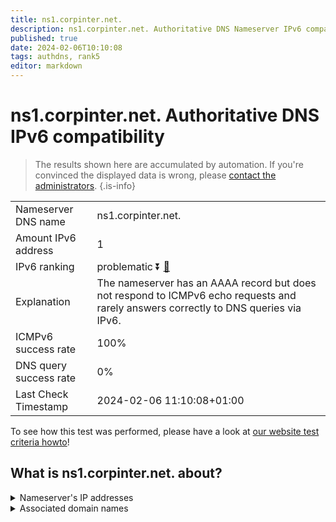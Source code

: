 ```yaml
---
title: ns1.corpinter.net.
description: ns1.corpinter.net. Authoritative DNS Nameserver IPv6 compatibility
published: true
date: 2024-02-06T10:10:08
tags: authdns, rank5
editor: markdown
---
```


# ns1.corpinter.net. Authoritative DNS IPv6 compatibility

> The results shown here are accumulated by automation. If you're convinced the displayed data is wrong, please [contact the administrators](/howto/chat). 
{.is-info}




|   |   |
| - | - |
| Nameserver DNS name | ns1.corpinter.net.
| Amount IPv6 address | 1
| IPv6 ranking | problematic :arrow_double_down: [🔗](/howto/ranking) |
| Explanation | The nameserver has an AAAA record but does not respond to ICMPv6 echo requests and rarely answers correctly to DNS queries via IPv6. |
| ICMPv6 success rate | 100%|
| DNS query success rate | 0% |
| Last Check Timestamp | 2024-02-06 11:10:08+01:00 |

To see how this test was performed, please have a look at [our website test criteria howto](/howto/testcriteria/authdns)!


## What is ns1.corpinter.net. about?




<details>
<summary>Nameserver's IP addresses</summary>

2a03:9e42:e201:1001::53

</details>



<details>
<summary>Associated domain names</summary>

group.mercedes-benz.com

mercedes-benz.de

</details>
